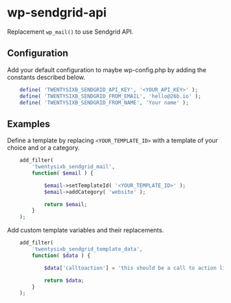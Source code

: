 # wp-sendgrid-api

Replacement `wp_mail()` to use Sendgrid API.

## Configuration

Add your default configuration to maybe wp-config.php 
by adding the constants described below.

```php
    define( 'TWENTYSIXB_SENDGRID_API_KEY', '<YOUR_API_KEY>' );
    define( 'TWENTYSIXB_SENDGRID_FROM_EMAIL', 'hello@26b.io' );
    define( 'TWENTYSIXB_SENDGRID_FROM_NAME', 'Your name' );
```

## Examples

Define a template by replacing `<YOUR_TEMPLATE_ID>` with a template of your choice and or a category.

```php
    add_filter(
        'twentysixb_sendgrid_mail',
        function( $email ) {

            $email->setTemplateId( '<YOUR_TEMPLATE_ID>' );
            $email->addCategory( 'website' );

            return $email;
        }
    );
```

Add custom template variables and their replacements.
```php
    add_filter(
        'twentysixb_sendgrid_template_data',
        function( $data ) {

            $data['calltoaction'] = 'this should be a call to action link';

            return $data;
        }
    );
```

